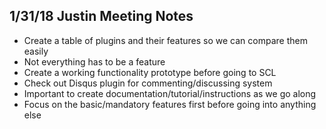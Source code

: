 ## 1/31/18 Justin Meeting Notes

* Create a table of plugins and their features so we can compare them easily
* Not everything has to be a feature
* Create a working functionality prototype before going to SCL
* Check out Disqus plugin for commenting/discussing system
* Important to create documentation/tutorial/instructions as we go along
* Focus on the basic/mandatory features first before going into anything else

